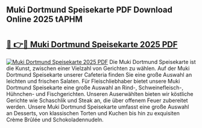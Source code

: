 ## Muki Dortmund Speisekarte PDF Download Online 2025 tAPHM

# <h2><a href="http://gcdxwg.nevu.top/?p=Muki+Dortmund+Speisekarte">🔗 👉🔴 Muki Dortmund Speisekarte 2025 PDF</a></h2>

[![Muki Dortmund Speisekarte 2025 PDF](https://i.imgur.com/dBaPXMq.png)](http://gcdxwg.nevu.top/?p=Muki+Dortmund+Speisekarte)
Die Muki Dortmund Speisekarte ist die Kunst, zwischen einer Vielzahl von Gerichten zu wählen. Auf der Muki Dortmund Speisekarte unserer Cafeteria finden Sie eine große Auswahl an leichten und frischen Salaten. Für Fleischliebhaber bietet unsere Muki Dortmund Speisekarte eine große Auswahl an Rind-, Schweinefleisch-, Hühnchen- und Fischgerichten. Unseren Auserwählten bieten wir köstliche Gerichte wie Schaschlik und Steak an, die über offenem Feuer zubereitet werden. Unsere Muki Dortmund Speisekarte umfasst eine große Auswahl an Desserts, von klassischen Torten und Kuchen bis hin zu exquisiten Crème Brûlée und Schokoladennudeln.

